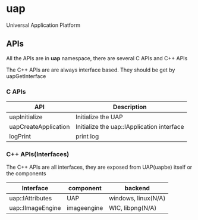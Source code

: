 # uap

Universal Application Platform

## APIs

All the APIs are in **uap** namespace, there are several C APIs and C++ APIs

The C++ APIs are are always interface based. They should be get by uapGetInterface


### C APIs


API | Description
----|----
uapInitialize | Initialize the UAP 
uapCreateApplication | Initialize the uap::IApplication interface
logPrint | print log

### C++ APIs(Interfaces)

The C++ APIs are all interfaces, they are exposed from UAP(uapbe) itself or the components


Interface | component|backend
----|----|----
uap::IAttributes| UAP |windows, linux(N/A)
uap::IImageEngine| imageengine| WIC, libpng(N/A)